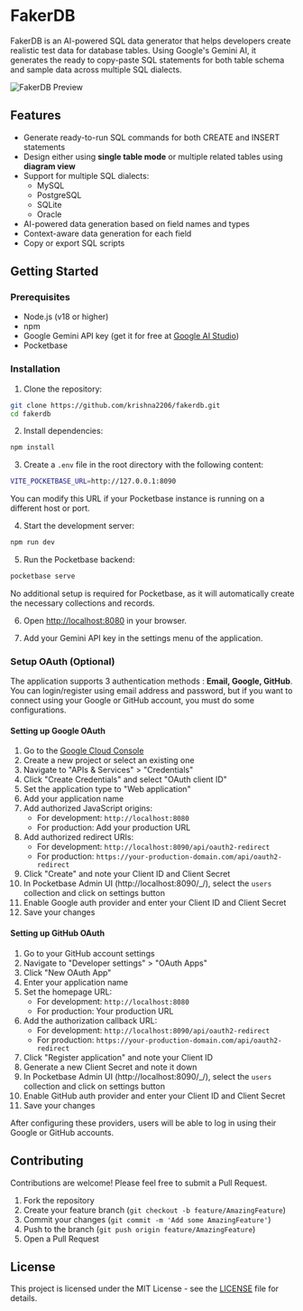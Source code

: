 # FakerDB

FakerDB is an AI-powered SQL data generator that helps developers create realistic test data for database tables. Using Google's Gemini AI, it generates the ready to copy-paste SQL statements for both table schema and sample data across multiple SQL dialects.

![FakerDB Preview](placeholder-for-screenshot.png)

## Features

- Generate ready-to-run SQL commands for both CREATE and INSERT statements
- Design either using **single table mode** or multiple related tables using **diagram view**
- Support for multiple SQL dialects:
  - MySQL
  - PostgreSQL
  - SQLite
  - Oracle
- AI-powered data generation based on field names and types
- Context-aware data generation for each field
- Copy or export SQL scripts

## Getting Started

### Prerequisites

- Node.js (v18 or higher)
- npm
- Google Gemini API key (get it for free at [Google AI Studio](https://aistudio.google.com/apikey))
- Pocketbase

### Installation

1. Clone the repository:
```bash
git clone https://github.com/krishna2206/fakerdb.git
cd fakerdb
```

2. Install dependencies:
```bash
npm install
```

3. Create a `.env` file in the root directory with the following content:
```bash
VITE_POCKETBASE_URL=http://127.0.0.1:8090
```
You can modify this URL if your Pocketbase instance is running on a different host or port.

4. Start the development server:
```bash
npm run dev
```

5. Run the Pocketbase backend:
```bash
pocketbase serve
```
No additional setup is required for Pocketbase, as it will automatically create the necessary collections and records.

6. Open [http://localhost:8080](http://localhost:8080) in your browser.

7. Add your Gemini API key in the settings menu of the application.

### Setup OAuth (Optional)
The application supports 3 authentication methods : **Email, Google, GitHub**. You can login/register using email address and password, but if you want to connect using your Google or GitHub account, you must do some configurations.

#### Setting up Google OAuth

1. Go to the [Google Cloud Console](https://console.cloud.google.com/)
2. Create a new project or select an existing one
3. Navigate to "APIs & Services" > "Credentials"
4. Click "Create Credentials" and select "OAuth client ID"
5. Set the application type to "Web application"
6. Add your application name
7. Add authorized JavaScript origins:
   - For development: `http://localhost:8080`
   - For production: Add your production URL
8. Add authorized redirect URIs:
   - For development: `http://localhost:8090/api/oauth2-redirect`
   - For production: `https://your-production-domain.com/api/oauth2-redirect`
9. Click "Create" and note your Client ID and Client Secret
10. In Pocketbase Admin UI (http://localhost:8090/_/), select the `users` collection and click on settings button
11. Enable Google auth provider and enter your Client ID and Client Secret
12. Save your changes

#### Setting up GitHub OAuth

1. Go to your GitHub account settings
2. Navigate to "Developer settings" > "OAuth Apps"
3. Click "New OAuth App"
4. Enter your application name
5. Set the homepage URL:
   - For development: `http://localhost:8080`
   - For production: Your production URL
6. Add the authorization callback URL:
   - For development: `http://localhost:8090/api/oauth2-redirect`
   - For production: `https://your-production-domain.com/api/oauth2-redirect`
7. Click "Register application" and note your Client ID
8. Generate a new Client Secret and note it down
9. In Pocketbase Admin UI (http://localhost:8090/_/), select the `users` collection and click on settings button
10. Enable GitHub auth provider and enter your Client ID and Client Secret
11. Save your changes

After configuring these providers, users will be able to log in using their Google or GitHub accounts.

## Contributing

Contributions are welcome! Please feel free to submit a Pull Request.

1. Fork the repository
2. Create your feature branch (`git checkout -b feature/AmazingFeature`)
3. Commit your changes (`git commit -m 'Add some AmazingFeature'`)
4. Push to the branch (`git push origin feature/AmazingFeature`)
5. Open a Pull Request

## License

This project is licensed under the MIT License - see the [LICENSE](LICENSE) file for details.
